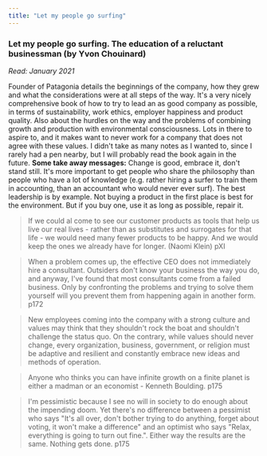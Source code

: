 ```yaml
---
title: "Let my people go surfing"
---
```



### Let my people go surfing. The education of a reluctant businessman (by Yvon Chouinard)

_Read: January 2021_

Founder of Patagonia details the beginnings of the company, how they grew and what the considerations were at all steps of the way. It's a very nicely comprehensive book of how to try to lead an as good company as possible, in terms of sustainability, work ethics, employer happiness and product quality. Also about the hurdles on the way and the problems of combining growth and production with environmental consciousness. Lots in there to aspire to, and it makes want to never work for a company that does not agree with these values. 
I didn't take as many notes as I wanted to, since I rarely had a pen nearby, but I will probably read the book again in the future. 
**Some take away messages:** Change is good, embrace it, don't stand still. It's more important to get people who share the philosophy than people who have a lot of knowledge (e.g. rather hiring a surfer to train them in accounting, than an accountant who would never ever surf). The best leadership is by example. Not buying a product in the first place is best for the environment. But if you buy one, use it as long as possible, repair it.
> If we could al come to see our customer products as tools that help us live our real lives - rather than as substitutes and surrogates for that life - we would need many fewer products to be happy. And we would keep the ones we already have for longer. (Naomi Klein) pXI

> When a problem comes up, the effective CEO does not immediately hire a consultant. Outsiders don't know your business the way you do, and anyway, I've found that most consultants come from a failed business. Only by confronting the problems and trying to solve them yourself will you prevent them from happening again in another form. p172

> New employees coming into the company with a strong culture and values may think that they shouldn't rock the boat and shouldn't challenge the status quo. On the contrary, while values should never change, every organization, business, government, or religion must be adaptive and resilient and constantly embrace new ideas and methods of operation. 

> Anyone who thinks you can have infinite growth on a finite planet is either a madman or an economist - Kenneth Boulding. p175

> I'm pessimistic because I see no will in society to do enough about the impending doom. Yet there's no difference between a pessimist who says "It's all over, don't bother trying to do anything, forget about voting, it won't make a difference" and an optimist who says "Relax, everything is going to turn out fine.". Either way the results are the same. Nothing gets done. p175

